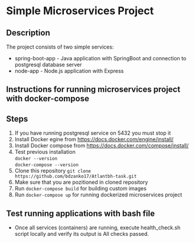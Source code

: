 # Simple Microservices Project

## Description

The project consists of two simple services:
 - spring-boot-app - Java application with SpringBoot and connection to postgresql database server
 - node-app - Node.js application with Express
 
 ##  Instructions for running microservices project with docker-compose
 
 ## Steps
 1. If you have running postgresql service on 5432 you must stop it 
 2. Install Docker egine from https://docs.docker.com/engine/install/
 3. Install Docker compose from https://docs.docker.com/compose/install/
 4. Test previous installation <br />`docker --version` <br /> `docker-compose --version`
 5. Clone this repository `git clone https://github.com/bdzanko17/Atlantbh-task.git`
 6. Make sure that you are pozitioned in cloned repository 
 7. Run `docker-compose build` for  building custom images
 8. Run `docker-compose up` for running dockerized microservices project
 
 ## Test running applications with bash file 
 - Once all services (containers) are running, execute health_check.sh script locally and verify its output is All checks passed. 
 

